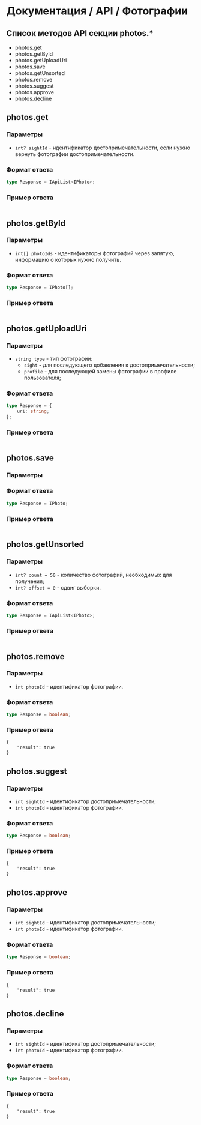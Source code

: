 # Документация / API / Фотографии
## Список методов API секции photos.*
* photos.get
* photos.getById
* photos.getUploadUri
* photos.save
* photos.getUnsorted
* photos.remove
* photos.suggest
* photos.approve
* photos.decline

## photos.get
### Параметры
* `int? sightId` - идентификатор достопримечательности, если нужно вернуть фотографии достопримечательности.

### Формат ответа
```ts
type Response = IApiList<IPhoto>;
``` 

### Пример ответа
```json5

```

## photos.getById
### Параметры
* `int[] photoIds` - идентификаторы фотографий через запятую, информацию о которых нужно получить.

### Формат ответа
```ts
type Response = IPhoto[];
```

### Пример ответа
```json5

```

## photos.getUploadUri
### Параметры
* `string type` - тип фотографии:
    * `sight` - для последующего добавления к достопримечательности;
    * `profile` - для последующей замены фотографии в профиле пользователя;

### Формат ответа
```ts
type Response = {
    uri: string;
};
```

### Пример ответа
```json5

```

## photos.save
### Параметры

### Формат ответа
```ts
type Response = IPhoto;
```

### Пример ответа
```json5

```

## photos.getUnsorted
### Параметры
* `int? count = 50` - количество фотографий, необходимых для получения;
* `int? offset = 0` - сдвиг выборки.

### Формат ответа
```ts
type Response = IApiList<IPhoto>;
```

### Пример ответа
```json5

```

## photos.remove
### Параметры
* `int photoId` - идентификатор фотографии.

### Формат ответа
```ts
type Response = boolean;
```

### Пример ответа
```json5
{
    "result": true
}
```

## photos.suggest
### Параметры
* `int sightId` - идентификатор достопримечательности;
* `int photoId` - идентификатор фотографии.

### Формат ответа
```ts
type Response = boolean;
```

### Пример ответа
```json5
{
    "result": true
}
```

## photos.approve
### Параметры
* `int sightId` - идентификатор достопримечательности;
* `int photoId` - идентификатор фотографии.

### Формат ответа
```ts
type Response = boolean;
```

### Пример ответа
```json5
{
    "result": true
}
```

## photos.decline
### Параметры
* `int sightId` - идентификатор достопримечательности;
* `int photoId` - идентификатор фотографии.

### Формат ответа
```ts
type Response = boolean;
```

### Пример ответа
```json5
{
    "result": true
}
```
